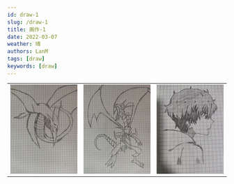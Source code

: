 ```yaml
---
id: draw-1
slug: /draw-1
title: 画作-1
date: 2022-03-07
weather: 晴
authors: LanM
tags: [draw]
keywords: [draw]
---
```


|                         |                         |                         |
| :---------------------: | ----------------------- | ----------------------- |
| ![image](./img/1-1.jpg) | ![image](./img/1-2.jpg) | ![image](./img/1-3.jpg) |
